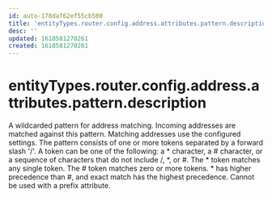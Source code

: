 ```yaml
---
id: auto-178daf62ef55cb580
title: 'entityTypes.router.config.address.attributes.pattern.description'
desc: ''
updated: 1618581270261
created: 1618581270261
---
```

# entityTypes.router.config.address.attributes.pattern.description

A wildcarded pattern for address matching. Incoming addresses are matched against this pattern. Matching addresses use the configured settings. The pattern consists of one or more tokens separated by a forward slash &#39;/&#39;. A token can be one of the following: a * character, a # character, or a sequence of characters that do not include /, *, or #.  The * token matches any single token.  The # token matches zero or more tokens. * has higher precedence than #, and exact match has the highest precedence. Cannot be used with a prefix attribute.